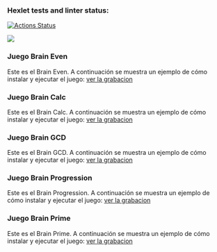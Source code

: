### Hexlet tests and linter status:
[![Actions Status](https://github.com/angelggd/frontend-project-98/actions/workflows/hexlet-check.yml/badge.svg)](https://github.com/angelggd/frontend-project-98/actions)

<a href="https://codeclimate.com/github/angelggd/frontend-project-98/maintainability"><img src="https://api.codeclimate.com/v1/badges/475beac3debdc0f39939/maintainability" /></a>

### Juego Brain Even
Este es el Brain Even. A continuación se muestra un ejemplo de cómo instalar y ejecutar el juego:
<a href="https://asciinema.org/a/6ILPNPhbPJzkLKuJidd4IyZWk">[ver la grabacion](https://asciinema.org/a/6ILPNPhbPJzkLKuJidd4IyZWk)</a>

### Juego Brain Calc
Este es el Brain Calc. A continuación se muestra un ejemplo de cómo instalar y ejecutar el juego:
<a href="https://asciinema.org/a/DosTJw7mj9VwONI4GEFuwcNf">[ver la grabacion](https://asciinema.org/a/DosTJw7mj9VwONI4GEFuwcNf)</a>

### Juego Brain GCD 
Este es el Brain GCD. A continuación se muestra un ejemplo de cómo instalar y ejecutar el juego:
<a href="https://asciinema.org/a/mDU5ziio9DBHWGtIBxInMef0z">[ver la grabacion](https://asciinema.org/a/mDU5ziio9DBHWGtIBxInMef0z)</a>

### Juego Brain Progression 
Este es el Brain Progression. A continuación se muestra un ejemplo de cómo instalar y ejecutar el juego:
<a href="https://asciinema.org/a/ROurvLWOVS1nx5PEFw63uB4gu">[ver la grabacion](https://asciinema.org/a/ROurvLWOVS1nx5PEFw63uB4gu)</a>

### Juego Brain Prime 
Este es el Brain Prime. A continuación se muestra un ejemplo de cómo instalar y ejecutar el juego:
<a href="https://asciinema.org/connect/768d734a-d02a-4c9b-904b-532011bdca79">[ver la grabacion](https://asciinema.org/connect/768d734a-d02a-4c9b-904b-532011bdca79)</a>